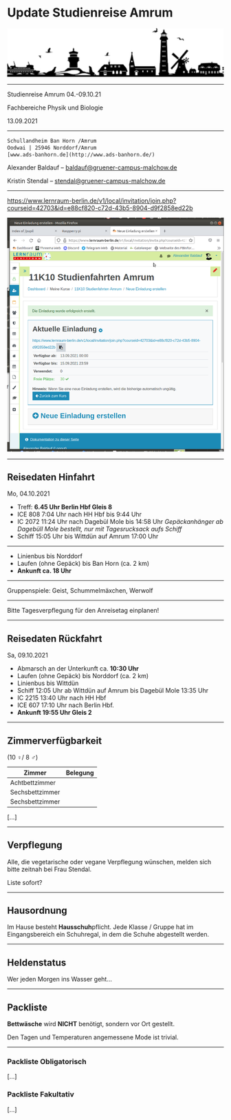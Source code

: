 # Update Studienreise Amrum 

![studienreise logo](studienreise_logo.png)

---

Studienreise Amrum 04.-09.10.21

Fachbereiche Physik und Biologie

13.09.2021

---

~~~
Schullandheim Ban Horn /Amrum
Oodwai | 25946 Norddorf/Amrum	
[www.ads-banhorn.de](http://www.ads-banhorn.de/)
~~~

Alexander Baldauf – [baldauf@gruener-campus-malchow.de](mailto:baldauf@gruener-campus-malchow.de)

Kristin Stendal – [stendal@gruener-campus-malchow.de](mailto:stendal@gruener-campus-malchow.de)

---

https://www.lernraum-berlin.de/v1/local/invitation/join.php?courseid=42703&id=e88cf820-c72d-43b5-8904-d9f2858ed22b

![](lernraum_anmeldung.png)

---

## Reisedaten Hinfahrt

Mo, 04.10.2021	

* Treff: **6.45 Uhr Berlin Hbf Gleis 8** 
* ICE 808 7:04 Uhr  nach HH Hbf bis 9:44 Uhr 
* IC 2072 11:24 Uhr nach Dagebül Mole bis 14:58 Uhr
  *Gepäckanhänger ab Dagebüll Mole bestellt, nur mit Tagesrucksack aufs Schiff*
* Schiff 15:05 Uhr bis Wittdün auf Amrum 17:00 Uhr

---

* Linienbus bis Norddorf 
* Laufen (ohne Gepäck) bis Ban Horn (ca. 2 km)
* **Ankunft ca. 18 Uhr**

---

Gruppenspiele: Geist, Schummelmäxchen, Werwolf

---

Bitte Tagesverpflegung für den Anreisetag einplanen!

---

## Reisedaten Rückfahrt

Sa, 09.10.2021

* Abmarsch an der Unterkunft ca. **10:30 Uhr**
* Laufen (ohne Gepäck) bis Norddorf (ca. 2 km)
* Linienbus bis Wittdün
* Schiff 12:05 Uhr ab Wittdün auf Amrum bis Dagebül Mole 13:35 Uhr
* IC 2215 13:40 Uhr nach HH Hbf
* ICE 607 17:10 Uhr nach Berlin Hbf. 
* **Ankunft 19:55 Uhr Gleis 2**

---

## Zimmerverfügbarkeit 

(10 ♀/ 8 ♂)

| Zimmer          | Belegung |
| --------------- | -------- |
| Achtbettzimmer  |          |
| Sechsbettzimmer |          |
| Sechsbettzimmer |          |

[...]

---

## Verpflegung

Alle, die vegetarische oder vegane Verpflegung wünschen, melden sich bitte zeitnah bei Frau Stendal.

Liste sofort?

---

## Hausordnung

Im Hause besteht **Hausschuh**pflicht. Jede Klasse / Gruppe hat im Eingangsbereich ein Schuhregal, in dem die Schuhe abgestellt werden.

---

## Heldenstatus

Wer jeden Morgen ins Wasser geht...

---

## Packliste

**Bettwäsche** wird **NICHT** benötigt, sondern vor Ort gestellt.

Den Tagen und Temperaturen angemessene Mode ist trivial.

---

### Packliste Obligatorisch

[...]

### Packliste Fakultativ

[...]
